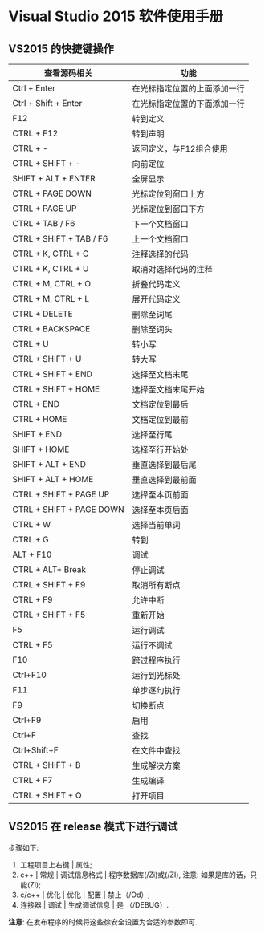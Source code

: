 # Visual Studio 2015 软件使用手册

## VS2015 的快捷键操作  

|         查看源码相关         |           功能           |
|-----------------------------|--------------------------|
| Ctrl + Enter                | 在光标指定位置的上面添加一行 |
| Ctrl + Shift + Enter        | 在光标指定位置的下面添加一行 |
| F12                         | 转到定义                |
| CTRL + F12                  | 转到声明                |
| CTRL + -                    | 返回定义，与F12组合使用 |
| CTRL + SHIFT + -            | 向前定位               |
| SHIFT + ALT + ENTER         | 全屏显示  |
| CTRL + PAGE DOWN            | 光标定位到窗口上方 |
| CTRL + PAGE UP              | 光标定位到窗口下方 |
| CTRL + TAB / F6             | 下一个文档窗口 |
| CTRL + SHIFT + TAB / F6     | 上一个文档窗口    |
| CTRL + K, CTRL + C          | 注释选择的代码    |
| CTRL + K, CTRL + U          | 取消对选择代码的注释  |
| CTRL + M, CTRL + O          | 折叠代码定义  |
| CTRL + M, CTRL + L          | 展开代码定义  |
| CTRL + DELETE               | 删除至词尾    |
| CTRL + BACKSPACE            | 删除至词头    |
| CTRL + U                    | 转小写    |
| CTRL + SHIFT + U            | 转大写    |
| CTRL + SHIFT + END          | 选择至文档末尾    |
| CTRL + SHIFT + HOME         | 选择至文档末尾开始    |
| CTRL + END                  | 文档定位到最后    |
| CTRL + HOME                 | 文档定位到最前    |
| SHIFT + END                 | 选择至行尾    |
| SHIFT + HOME                | 选择至行开始处    |
| SHIFT + ALT + END           | 垂直选择到最后尾    |
| SHIFT + ALT + HOME          | 垂直选择到最前面    |
| CTRL + SHIFT + PAGE UP      | 选择至本页前面  |
| CTRL + SHIFT + PAGE DOWN    | 选择至本页后面  |
| CTRL + W                    | 选择当前单词    |
| CTRL + G                    | 转到    |
| ALT + F10                   | 调试    |
| CTRL + ALT+ Break           | 停止调试     |
| CTRL + SHIFT + F9           | 取消所有断点     |
| CTRL + F9                   | 允许中断     |
| CTRL + SHIFT + F5           | 重新开始     |
| F5                          | 运行调试     |
| CTRL + F5                   | 运行不调试       |
| F10                         | 跨过程序执行     |
| Ctrl+F10                    | 运行到光标处     |
| F11                         | 单步逐句执行     |
| F9                          | 切换断点     |
| Ctrl+F9                     | 启用     |
| Ctrl+F                      | 查找     |
| Ctrl+Shift+F                | 在文件中查找     |
| CTRL + SHIFT + B            | 生成解决方案     |
| CTRL + F7                   | 生成编译     |
| CTRL + SHIFT + O            | 打开项目     |

## VS2015 在 release 模式下进行调试  

步骤如下:   

1. 工程项目上右键 | 属性;  
2. c++ | 常规 | 调试信息格式 | 程序数据库(/Zi)或(/ZI), 注意: 如果是库的话，只能(Zi);  
3. c/c++ | 优化 | 优化 | 配置 | 禁止（/Od）;  
4. 连接器 | 调试 | 生成调试信息 | 是 （/DEBUG）.  

**注意**: 在发布程序的时候将这些徐安全设置为合适的参数即可.  
